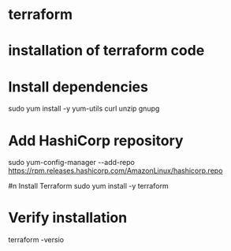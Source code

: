 # terraform
# installation of terraform code
# Install dependencies
sudo yum install -y yum-utils curl unzip gnupg

# Add HashiCorp repository
sudo yum-config-manager --add-repo https://rpm.releases.hashicorp.com/AmazonLinux/hashicorp.repo

#n Install Terraform
sudo yum install -y terraform

# Verify installation
terraform -versio
